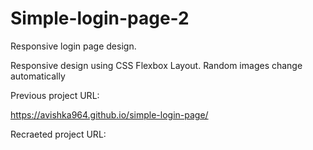 # Simple-login-page-2

Responsive login page design.

Responsive design using CSS Flexbox Layout. 
Random images change automatically 

Previous project URL:

https://avishka964.github.io/simple-login-page/

Recraeted project URL:


